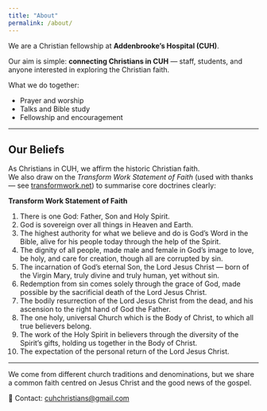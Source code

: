 ```yaml
---
title: "About"
permalink: /about/
---
```


We are a Christian fellowship at **Addenbrooke’s Hospital (CUH)**.  

Our aim is simple: **connecting Christians in CUH** — staff, students, and anyone interested in exploring the Christian faith.

What we do together:
- Prayer and worship  
- Talks and Bible study  
- Fellowship and encouragement  

---

## Our Beliefs

As Christians in CUH, we affirm the historic Christian faith.  
We also draw on the *Transform Work Statement of Faith* (used with thanks — see [transformwork.net](https://www.transformwork.net/)) to summarise core doctrines clearly:

<div class="statement-faith">

**Transform Work Statement of Faith**  

1. There is one God: Father, Son and Holy Spirit.  
2. God is sovereign over all things in Heaven and Earth.  
3. The highest authority for what we believe and do is God’s Word in the Bible, alive for his people today through the help of the Spirit.  
4. The dignity of all people, made male and female in God’s image to love, be holy, and care for creation, though all are corrupted by sin.  
5. The incarnation of God’s eternal Son, the Lord Jesus Christ — born of the Virgin Mary, truly divine and truly human, yet without sin.  
6. Redemption from sin comes solely through the grace of God, made possible by the sacrificial death of the Lord Jesus Christ.  
7. The bodily resurrection of the Lord Jesus Christ from the dead, and his ascension to the right hand of God the Father.  
8. The one holy, universal Church which is the Body of Christ, to which all true believers belong.  
9. The work of the Holy Spirit in believers through the diversity of the Spirit’s gifts, holding us together in the Body of Christ.  
10. The expectation of the personal return of the Lord Jesus Christ.  

</div>

---

We come from different church traditions and denominations, but we share a common faith centred on Jesus Christ and the good news of the gospel.  

📧 Contact: <cuhchristians@gmail.com>  
